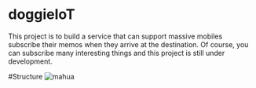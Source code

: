 # doggieIoT
This project is to build a service that can support massive mobiles subscribe their memos when they arrive at the destination. Of course, you can subscribe many interesting things and this project is still under development.

#Structure
![mahua](https://github.com/terryyrliang/doggieIoT/blob/master/resources/img/doggieIoT-Structure.png)